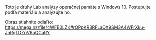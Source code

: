 Toto je druhý Lab analýzy operačnej pamäte s Windows 10. Postupujte podľa materiálu a analyzujte ho.

Obraz stiahnite odiaľto: https://mega.nz/file/4WFE0LZK#rQPpKR3RFLaOX9SM3A4WFrXku-JnRgTDZriV6oQCaRY
